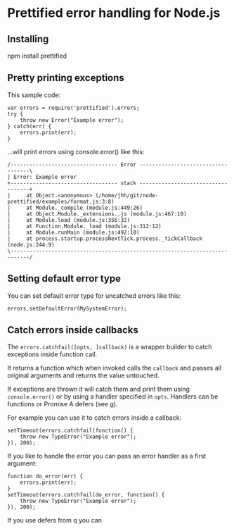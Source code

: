 Prettified error handling for Node.js
=====================================

Installing
----------

  npm install prettified

Pretty printing exceptions
--------------------------

This sample code:

	var errors = require('prettified').errors;
	try {
		throw new Error("Example error");
	} catch(err) {
		errors.print(err);
	}

...will print errors using console.error() like this:

	/---------------------------------- Error -----------------------------------\
	| Error: Example error
	+---------------------------------- stack -----------------------------------+
	|     at Object.<anonymous> (/home/jhh/git/node-prettified/examples/format.js:3:8)
	|     at Module._compile (module.js:449:26)
	|     at Object.Module._extensions..js (module.js:467:10)
	|     at Module.load (module.js:356:32)
	|     at Function.Module._load (module.js:312:12)
	|     at Module.runMain (module.js:492:10)
	|     at process.startup.processNextTick.process._tickCallback (node.js:244:9)
	\----------------------------------------------------------------------------/

Setting default error type
--------------------------

You can set default error type for uncatched errors like this:

	errors.setDefaultError(MySystemError);

Catch errors inside callbacks
-----------------------------

The `errors.catchfail([opts, ]callback)` is a wrapper builder to catch 
exceptions inside function call.

It returns a function which when invoked calls the `callback` and 
passes all original arguments and returns the value untouched. 

If exceptions are thrown it will catch them and print them using 
`console.error()` or by using a handler specified in `opts`. Handlers 
can be functions or Promise A defers (see 
[q](http://documentup.com/kriskowal/q/)).

For example you can use it to catch errors inside a callback:

	setTimeout(errors.catchfail(function() {
		throw new TypeError("Example error");
	}), 200);

If you like to handle the error you can pass an error handler as a 
first argument:

	function do_error(err) {
		errors.print(err);
	}
	setTimeout(errors.catchfail(do_error, function() {
		throw new TypeError("Example error");
	}), 200);

If you use defers from q you can 
